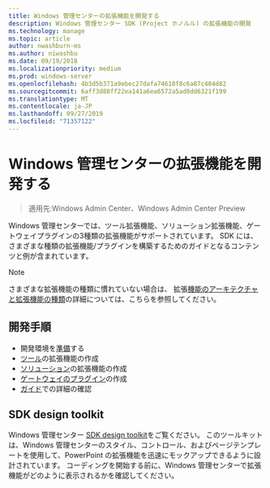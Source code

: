 ```yaml
---
title: Windows 管理センターの拡張機能を開発する
description: Windows 管理センター SDK (Project ホノルル) の拡張機能の開発
ms.technology: manage
ms.topic: article
author: nwashburn-ms
ms.author: niwashbu
ms.date: 09/19/2018
ms.localizationpriority: medium
ms.prod: windows-server
ms.openlocfilehash: 4b3d5b371a9ebec27dafa74610f8c6a87c404d82
ms.sourcegitcommit: 6aff3d88ff22ea141a6ea6572a5ad8dd6321f199
ms.translationtype: MT
ms.contentlocale: ja-JP
ms.lasthandoff: 09/27/2019
ms.locfileid: "71357122"
---
```

# <a name="develop-an-extension-for-windows-admin-center"></a>Windows 管理センターの拡張機能を開発する

>適用先:Windows Admin Center、Windows Admin Center Preview

Windows 管理センターでは、ツール拡張機能、ソリューション拡張機能、ゲートウェイプラグインの3種類の拡張機能がサポートされています。 SDK には、さまざまな種類の拡張機能/プラグインを構築するためのガイドとなるコンテンツと例が含まれています。

> [!NOTE]
> さまざまな拡張機能の種類に慣れていない場合は、 拡張[機能のアーキテクチャと拡張機能の種類](understand-extensions.md)の詳細については、こちらを参照してください。

## <a name="development-step-by-step"></a>開発手順

- 開発環境を[準備](prepare-development-environment.md)する
- [ツール](develop-tool.md)の拡張機能の作成
- [ソリューション](develop-solution.md)の拡張機能の作成
- [ゲートウェイのプラグイン](develop-gateway-plugin.md)の作成
- [ガイド](guides.md)での詳細の確認

## <a name="sdk-design-toolkit"></a>SDK design toolkit

Windows 管理センター [SDK design toolkit](https://github.com/Microsoft/windows-admin-center-sdk/blob/master/WindowsAdminCenterDesignToolkit.zip)をご覧ください。 このツールキットは、Windows 管理センターのスタイル、コントロール、およびページテンプレートを使用して、PowerPoint の拡張機能を迅速にモックアップできるように設計されています。 コーディングを開始する前に、Windows 管理センターで拡張機能がどのように表示されるかを確認してください。

